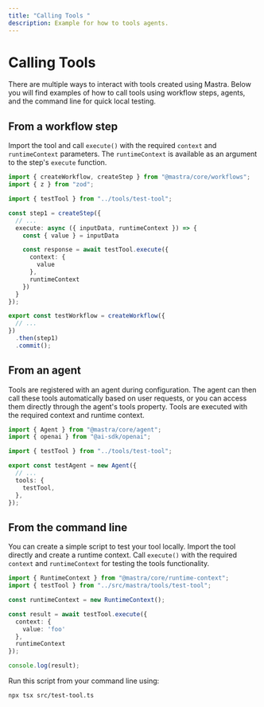 ```yaml
---
title: "Calling Tools "
description: Example for how to tools agents.
---
```


# Calling Tools

There are multiple ways to interact with tools created using Mastra. Below you will find examples of how to call tools using workflow steps, agents, and the command line for quick local testing.

## From a workflow step

Import the tool and call `execute()` with the required `context` and `runtimeContext` parameters. The `runtimeContext` is available as an argument to the step's `execute` function.

```typescript filename="src/mastra/workflows/test-workflow.ts" showLineNumbers copy
import { createWorkflow, createStep } from "@mastra/core/workflows";
import { z } from "zod";

import { testTool } from "../tools/test-tool";

const step1 = createStep({
  // ...
  execute: async ({ inputData, runtimeContext }) => {
    const { value } = inputData

    const response = await testTool.execute({
      context: {
        value
      },
      runtimeContext
    })
  }
});

export const testWorkflow = createWorkflow({
  // ...
})
  .then(step1)
  .commit();
```

## From an agent

Tools are registered with an agent during configuration. The agent can then call these tools automatically based on user requests, or you can access them directly through the agent's tools property. Tools are executed with the required context and runtime context.

```typescript filename="src/mastra/agents/test-agent.ts" showLineNumbers copy
import { Agent } from "@mastra/core/agent";
import { openai } from "@ai-sdk/openai";

import { testTool } from "../tools/test-tool";

export const testAgent = new Agent({
  // ...
  tools: {
    testTool,
  },
});
```

## From the command line

You can create a simple script to test your tool locally. Import the tool directly and create a runtime context. Call `execute()` with the required `context` and `runtimeContext` for testing the tools functionality.

```typescript filename="src/test-tool.ts" showLineNumbers copy
import { RuntimeContext } from "@mastra/core/runtime-context";
import { testTool } from "../src/mastra/tools/test-tool";

const runtimeContext = new RuntimeContext();

const result = await testTool.execute({
  context: {
    value: 'foo'
  },
  runtimeContext
});

console.log(result);
```

Run this script from your command line using:

```bash
npx tsx src/test-tool.ts
```
